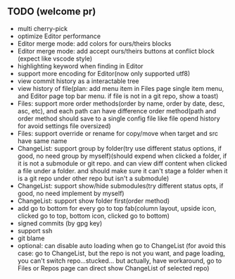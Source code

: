 ## TODO (welcome pr)
- multi cherry-pick
- optimize Editor performance
- Editor merge mode: add colors for ours/theirs blocks
- Editor merge mode: add accept ours/theirs buttons at conflict block (expect like vscode style)
- highlighting keyword when finding in Editor
- support more encoding for Editor(now only supported utf8)
- view commit history as a interactable tree
- view history of file(plan: add menu item in Files page single item menu, and Editor page top bar menu. if file is not in a git repo, show a toast)
- Files: support more order methods(order by name, order by date, desc, asc, etc), and each path can have difference order method(path and order method should save to a single config file like file opend history for avoid settings file oversized)
- Files: support override or rename for copy/move when target and src have same name
- ChangeList: support group by folder(try use different status options, if good, no need group by myself)(should expend when clicked a folder, if it is not a submodule or git repo. and can view diff content when clicked a file under a folder. and should make sure it can't stage a folder when it is a git repo under other repo but isn't a submodule)
- ChangeList: support show/hide submodules(try different status opts, if good, no need implement by myself)
- ChangeList: support show folder first(order method)
- add go to bottom for every go to top fab(column layout, upside icon, clicked go to top, bottom icon, clicked go to bottom)
- signed commits (by gpg key)
- support ssh
- git blame
- optional: can disable auto loading when go to ChangeList (for avoid this case: go to ChangeList, but the repo is not you want, and page loading, you can't switch repo...stucked... but actually, have workaround, go to Files or Repos page can direct show ChangeList of selected repo)

